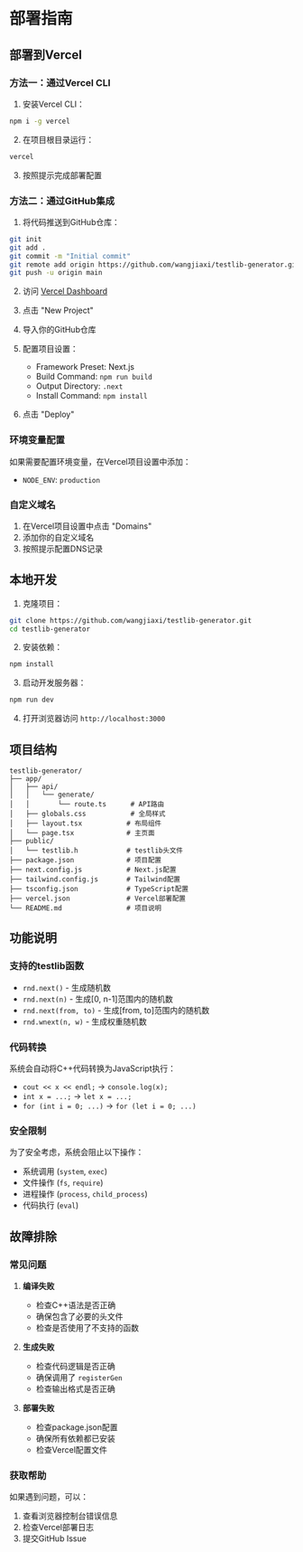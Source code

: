 # 部署指南

## 部署到Vercel

### 方法一：通过Vercel CLI

1. 安装Vercel CLI：
```bash
npm i -g vercel
```

2. 在项目根目录运行：
```bash
vercel
```

3. 按照提示完成部署配置

### 方法二：通过GitHub集成

1. 将代码推送到GitHub仓库：
```bash
git init
git add .
git commit -m "Initial commit"
git remote add origin https://github.com/wangjiaxi/testlib-generator.git
git push -u origin main
```

2. 访问 [Vercel Dashboard](https://vercel.com/dashboard)

3. 点击 "New Project"

4. 导入你的GitHub仓库

5. 配置项目设置：
   - Framework Preset: Next.js
   - Build Command: `npm run build`
   - Output Directory: `.next`
   - Install Command: `npm install`

6. 点击 "Deploy"

### 环境变量配置

如果需要配置环境变量，在Vercel项目设置中添加：

- `NODE_ENV`: `production`

### 自定义域名

1. 在Vercel项目设置中点击 "Domains"
2. 添加你的自定义域名
3. 按照提示配置DNS记录

## 本地开发

1. 克隆项目：
```bash
git clone https://github.com/wangjiaxi/testlib-generator.git
cd testlib-generator
```

2. 安装依赖：
```bash
npm install
```

3. 启动开发服务器：
```bash
npm run dev
```

4. 打开浏览器访问 `http://localhost:3000`

## 项目结构

```
testlib-generator/
├── app/
│   ├── api/
│   │   └── generate/
│   │       └── route.ts      # API路由
│   ├── globals.css           # 全局样式
│   ├── layout.tsx           # 布局组件
│   └── page.tsx             # 主页面
├── public/
│   └── testlib.h            # testlib头文件
├── package.json             # 项目配置
├── next.config.js           # Next.js配置
├── tailwind.config.js       # Tailwind配置
├── tsconfig.json            # TypeScript配置
├── vercel.json              # Vercel部署配置
└── README.md                # 项目说明
```

## 功能说明

### 支持的testlib函数

- `rnd.next()` - 生成随机数
- `rnd.next(n)` - 生成[0, n-1]范围内的随机数
- `rnd.next(from, to)` - 生成[from, to]范围内的随机数
- `rnd.wnext(n, w)` - 生成权重随机数

### 代码转换

系统会自动将C++代码转换为JavaScript执行：

- `cout << x << endl;` → `console.log(x);`
- `int x = ...;` → `let x = ...;`
- `for (int i = 0; ...)` → `for (let i = 0; ...)`

### 安全限制

为了安全考虑，系统会阻止以下操作：
- 系统调用 (`system`, `exec`)
- 文件操作 (`fs`, `require`)
- 进程操作 (`process`, `child_process`)
- 代码执行 (`eval`)

## 故障排除

### 常见问题

1. **编译失败**
   - 检查C++语法是否正确
   - 确保包含了必要的头文件
   - 检查是否使用了不支持的函数

2. **生成失败**
   - 检查代码逻辑是否正确
   - 确保调用了 `registerGen`
   - 检查输出格式是否正确

3. **部署失败**
   - 检查package.json配置
   - 确保所有依赖都已安装
   - 检查Vercel配置文件

### 获取帮助

如果遇到问题，可以：
1. 查看浏览器控制台错误信息
2. 检查Vercel部署日志
3. 提交GitHub Issue